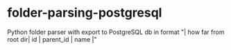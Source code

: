 folder-parsing-postgresql
=========================

Python folder parser with export to PostgreSQL db in format "| how far from root dir| id | parent_id | name |"
